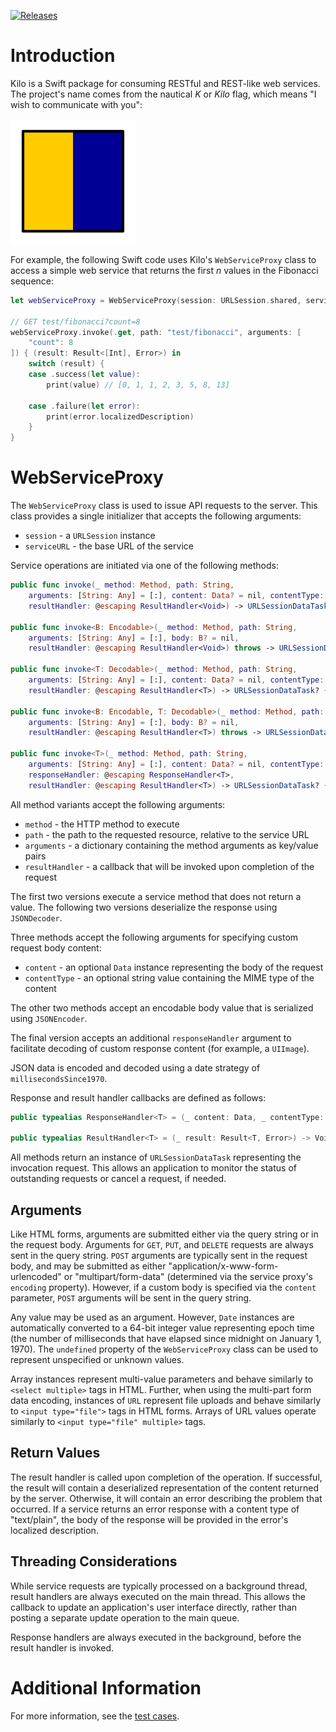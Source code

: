 [![Releases](https://img.shields.io/github/release/gk-brown/Kilo.svg)](https://github.com/gk-brown/Kilo/releases)

# Introduction
Kilo is a Swift package for consuming RESTful and REST-like web services. The project's name comes from the nautical _K_ or _Kilo_ flag, which means "I wish to communicate with you":

![](kilo.png)

For example, the following Swift code uses Kilo's `WebServiceProxy` class to access a simple web service that returns the first _n_ values in the Fibonacci sequence:

```swift
let webServiceProxy = WebServiceProxy(session: URLSession.shared, serviceURL: serviceURL)

// GET test/fibonacci?count=8
webServiceProxy.invoke(.get, path: "test/fibonacci", arguments: [
    "count": 8
]) { (result: Result<[Int], Error>) in
    switch (result) {
    case .success(let value):
        print(value) // [0, 1, 1, 2, 3, 5, 8, 13]

    case .failure(let error):
        print(error.localizedDescription)
    }
}
```

# WebServiceProxy
The `WebServiceProxy` class is used to issue API requests to the server. This class provides a single initializer that accepts the following arguments:

* `session` - a `URLSession` instance
* `serviceURL` - the base URL of the service

Service operations are initiated via one of the following methods:

```swift
public func invoke(_ method: Method, path: String,
    arguments: [String: Any] = [:], content: Data? = nil, contentType: String? = nil,
    resultHandler: @escaping ResultHandler<Void>) -> URLSessionDataTask? { ... }

public func invoke<B: Encodable>(_ method: Method, path: String,
    arguments: [String: Any] = [:], body: B? = nil,
    resultHandler: @escaping ResultHandler<Void>) throws -> URLSessionDataTask? { ... }

public func invoke<T: Decodable>(_ method: Method, path: String,
    arguments: [String: Any] = [:], content: Data? = nil, contentType: String? = nil,
    resultHandler: @escaping ResultHandler<T>) -> URLSessionDataTask? { ... }

public func invoke<B: Encodable, T: Decodable>(_ method: Method, path: String,
    arguments: [String: Any] = [:], body: B? = nil,
    resultHandler: @escaping ResultHandler<T>) throws -> URLSessionDataTask? { ... }

public func invoke<T>(_ method: Method, path: String,
    arguments: [String: Any] = [:], content: Data? = nil, contentType: String? = nil,
    responseHandler: @escaping ResponseHandler<T>,
    resultHandler: @escaping ResultHandler<T>) -> URLSessionDataTask? { ... }
```

All method variants accept the following arguments:

* `method` - the HTTP method to execute
* `path` - the path to the requested resource, relative to the service URL
* `arguments` - a dictionary containing the method arguments as key/value pairs
* `resultHandler` - a callback that will be invoked upon completion of the request

The first two versions execute a service method that does not return a value. The following two versions deserialize the response using `JSONDecoder`.

Three methods accept the following arguments for specifying custom request body content:

* `content` - an optional `Data` instance representing the body of the request
* `contentType` - an optional string value containing the MIME type of the content

The other two methods accept an encodable body value that is serialized using `JSONEncoder`.

The final version accepts an additional `responseHandler` argument to facilitate decoding of custom response content (for example, a `UIImage`).

JSON data is encoded and decoded using a date strategy of `millisecondsSince1970`.

Response and result handler callbacks are defined as follows:

```swift
public typealias ResponseHandler<T> = (_ content: Data, _ contentType: String?, _ headers: [String: String]) throws -> T

public typealias ResultHandler<T> = (_ result: Result<T, Error>) -> Void
```

All methods return an instance of `URLSessionDataTask` representing the invocation request. This allows an application to monitor the status of outstanding requests or cancel a request, if needed.

## Arguments
Like HTML forms, arguments are submitted either via the query string or in the request body. Arguments for `GET`, `PUT`, and `DELETE` requests are always sent in the query string. `POST` arguments are typically sent in the request body, and may be submitted as either "application/x-www-form-urlencoded" or "multipart/form-data" (determined via the service proxy's `encoding` property). However, if a custom body is specified via the `content` parameter, `POST` arguments will be sent in the query string.

Any value may be used as an argument. However, `Date` instances are automatically converted to a 64-bit integer value representing epoch time (the number of milliseconds that have elapsed since midnight on January 1, 1970). The `undefined` property of the `WebServiceProxy` class can be used to represent unspecified or unknown values.

Array instances represent multi-value parameters and behave similarly to `<select multiple>` tags in HTML. Further, when using the multi-part form data encoding, instances of `URL` represent file uploads and behave similarly to `<input type="file">` tags in HTML forms. Arrays of URL values operate similarly to `<input type="file" multiple>` tags.

## Return Values
The result handler is called upon completion of the operation. If successful, the result will contain a deserialized representation of the content returned by the server. Otherwise, it will contain an error describing the problem that occurred. If a service returns an error response with a content type of "text/plain", the body of the response will be provided in the error's localized description.

## Threading Considerations
While service requests are typically processed on a background thread, result handlers are always executed on the main thread. This allows the callback to update an application's user interface directly, rather than posting a separate update operation to the main queue. 

Response handlers are always executed in the background, before the result handler is invoked.

# Additional Information
For more information, see the [test cases](https://github.com/gk-brown/Kilo/blob/master/Tests/KiloTests/KiloTests.swift).
